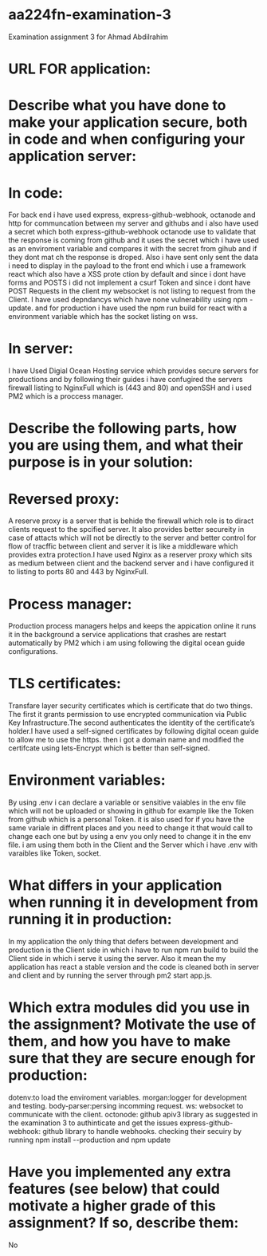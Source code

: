 # aa224fn-examination-3

Examination assignment 3 for Ahmad Abdilrahim

# URL FOR application:

# Describe what you have done to make your application secure, both in code and when configuring your application server:

# In code:

For back end i have used express, express-github-webhook, octanode and http for communcation between my server and githubs and i also have used a secret which both express-github-webhook octanode use to validate that the response is coming from github and it uses the secret which i have used as an enviroment variable and compares it with the secret from gihub and if they dont mat ch the response is droped. Also i have sent only sent the data i need to display in the payload to the front end which i use a framework react which also have a XSS prote ction by default and since i dont have forms and POSTS i did not implement a csurf Token and since i dont have POST Requests in the client my websocket is not listing to request from the Client. I have used depndancys which have none vulnerability using npm -update. and for production i have used the npm run build for react with a environment variable which has the socket listing on wss.

# In server:

I have Used Digial Ocean Hosting service which provides secure servers for productions and by following their guides i have confugired the servers firewall listing to NginxFull which is (443 and 80) and openSSH and i used PM2 which is a proccess manager.

# Describe the following parts, how you are using them, and what their purpose is in your solution:

# Reversed proxy:

A reserve proxy is a server that is behide the firewall which role is to diract clients request to the spcified server. It also provides better secureity in case of attacts which will not be directly to the server and better control for flow of tracffic between client and server it is like a middleware which provides extra protection.I have used Nginx as a reserver proxy which sits as medium between client and the backend server and i have configured it to listing to ports 80 and 443 by NginxFull.

# Process manager:

Production process managers helps and keeps the appication online it runs it in the background a service applications that crashes are restart automatically by PM2 which i am using following the digital ocean guide configurations.

# TLS certificates:

Transfare layer security certificates which is certificate that do two things. The first it grants permission to use encrypted communication via Public Key Infrastructure.The second authenticates the identity of the certificate’s holder.I have used a self-signed certificates by following digital ocean guide to allow me to use the https. then i got a domain name and modified the certifcate using lets-Encrypt which is better than self-signed.


# Environment variables: 

By using .env i can declare a variable or sensitive vaiables in the env file which will not be uploaded or showing in github for example like the Token from github which is a personal Token. it is also used for if you have the same variale in diffrent places and you need to change it that would call to change each one but by using a env you only need to change it in the env file. i am using them both in the Client and the Server which i have .env with varaibles like Token, socket.

# What differs in your application when running it in development from running it in production:

In my application the only thing that defers between development and production is the Client side in which i have to run npm run build to build the Client side in which i serve it using the server. Also it mean the my application has react a stable version and the code is cleaned both in server and client and by running the server through pm2 start app.js.

# Which extra modules did you use in the assignment? Motivate the use of them, and how you have to make sure that they are secure enough for production:

dotenv:to load the enviroment variables.
morgan:logger for development and testing.
body-parser:persing incomming request.
ws: websocket to communicate with the client.
octonode: github apiv3 library as suggested in the examination 3 to authinticate and get the issues
express-github-webhook: github library to handle webhooks.
checking their secuiry by running npm install --production and npm update

# Have you implemented any extra features (see below) that could motivate a higher grade of this assignment? If so, describe them:

No
